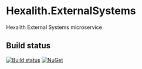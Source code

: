 # Hexalith.ExternalSystems
Hexalith External Systems microservice

## Build status

[![Build status](https://github.com/Hexalith/Hexalith.Parties/actions/workflows/hexalith_build.yml/badge.svg)](https://github.com/Hexalith/Hexalith.Parties/actions)
[![NuGet](https://img.shields.io/nuget/v/Hexalith.Parties.Domain.Abstractions.svg)](https://www.nuget.org/packages/Hexalith.Parties.Domain.Abstractions)

